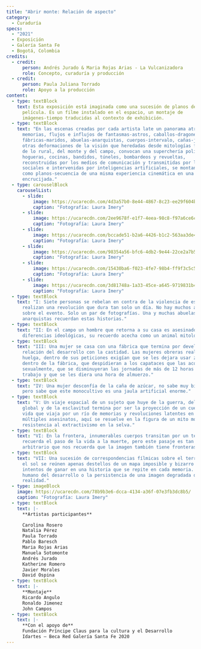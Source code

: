 ```yaml
---
title: "Abrir monte: Relación de aspecto"
category:
  - Curaduría
specs:
  - "2021"
  - Exposición
  - Galería Santa Fe
  - Bogotá, Colombia
credits:
  - credit:
      person: Andrés Jurado & Maria Rojas Arias - La Vulcanizadora
      role: Concepto, curaduría y producción
  - credit:
      person: Paula Juliana Torrado
      role: Apoyo a la producción
content:
  - type: textBlock
    text: Esta exposición está imaginada como una sucesión de planos de una
      película. Es un filme instalado en el espacio, un montaje de
      imágenes-tiempo traducidas al contexto de exhibición.
  - type: textBlock
    text: "En las escenas creadas por cada artista late un panorama atravesado por
      memorias, flujos e influjos de fantasmas-astros, caballos-dragones,
      fábricas-maridos, abuelas-anarquistas, cuerpos-intervalo, cañas-jaula y
      otras deformaciones de la visión que heredadas desde mitologías familiares
      de lo rural, del monte y del campo, convocan una superchería política:
      hogueras, cocinas, bandidos, túneles, bombardeos y revueltas,
      reconstruidas por los medios de comunicación y transmitidas por las redes
      sociales e intervenidas por inteligencias artificiales, se montan aquí
      como planos-secuencia de una misma experiencia cinemática en una
      encrucijada."
  - type: carouselBlock
    carouselList:
      - slide:
          image: https://ucarecdn.com/4d3a57b0-8e44-4867-8c23-ee29f604b27f/
          caption: "Fotografía: Laura Imery"
      - slide:
          image: https://ucarecdn.com/2ee9678f-e1f7-4eea-98c8-f97a6ce6cf6f/
          caption: "Fotografía: Laura Imery"
      - slide:
          image: https://ucarecdn.com/bccade51-b2a6-4426-b1c2-563aa3de42a7/
          caption: "Fotografía: Laura Imery"
      - slide:
          image: https://ucarecdn.com/98354a56-bfc6-4db2-9e44-22ce2a7b5f02/
          caption: "Fotografía: Laura Imery"
      - slide:
          image: https://ucarecdn.com/15430ba6-f023-4fe7-98b4-ff9f3c5c57bb/
          caption: "Fotografía: Laura Imery"
      - slide:
          image: https://ucarecdn.com/3d81748a-1a33-45ce-a645-9719831b4fc9/
          caption: "Fotografía: Laura Imery"
  - type: textBlock
    text: "I: Siete personas se rebelan en contra de la violencia de estado y
      realizan una revolución que dura tan solo un día. No hay muchos archivos
      sobre el evento. Solo un par de fotografías. Una y muchas abuelas
      anarquistas recuerdan estas historias."
  - type: textBlock
    text: "II: En el campo un hombre que retorna a su casa es asesinado por
      diferencias ideológicas, su recuerdo acecha como un animal mitológico."
  - type: textBlock
    text: "III: Una mujer se casa con una fábrica que termina por develar una
      relación del desarrollo con la castidad. Las mujeres obreras realizan una
      huelga, dentro de sus peticiones exigían que se les dejara usar zapatos
      dentro de la fábrica, que despidieran a los capataces que las acosaban
      sexualmente, que se disminuyeran las jornadas de más de 12 horas de
      trabajo y que se les diera una hora de almuerzo."
  - type: textBlock
    text: "IV: Una mujer desconfía de la caña de azúcar, no sabe muy bien por qué,
      pero sabe que este monocultivo es una jaula artificial enorme."
  - type: textBlock
    text: "V: Un viaje espacial de un sujeto que huye de la guerra, del apartheid
      global y de la esclavitud termina por ser la proyección de un cuerpo sin
      vida que viaja por un río de memorias y revoluciones latentes en medio de
      múltiples asesinatos, aquí se resuelve en la figura de un mito moderno de
      resistencia al extractivismo en la selva."
  - type: textBlock
    text: "VI: En la frontera, innumerables cuerpos transitan por un territorio que
      recuerda el paso de la vida a la muerte, pero este pasaje es tan
      arbitrario que nos recuerda que la imagen también tiene fronteras."
  - type: textBlock
    text: "VII: Una sucesión de correspondencias fílmicas sobre el territorio. Bajo
      el sol se reúnen apenas destellos de un mapa imposible y bizarro de los
      intentos de ganar en una historia que se repite en cada memoria. El costo
      humano del desarrollo o la persistencia de una imagen degradada de la
      realidad."
  - type: imageBlock
    image: https://ucarecdn.com/78b9b3e6-dcca-4134-a36f-07e3fb3dc8b5/
    caption: "Fotografía: Laura Imery"
  - type: textBlock
    text: |-
      **Artistas participantes**

      Carolina Rosero
      Natalia Pérez
      Paula Torrado
      Pablo Baresch
      Maria Rojas Arias
      Manuela Sotomonte
      Andrés Jurado
      Katherine Romero
      Javier Morales
      David Ospina
  - type: textBlock
    text: |-
      **Montaje** 
      Ricardo Angulo
      Ronaldo Jimenez
      John Campos
  - type: textBlock
    text: |-
      **Con el apoyo de** 
      Fundación Príncipe Claus para la cultura y el Desarrollo 
      Idartes – Beca Red Galería Santa Fe 2020
---
```

